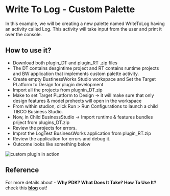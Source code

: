 # Write To Log - Custom Palette

In this example, we will be creating a new palette named WriteToLog having an activity called Log. This activity will take input from the user and print it over the console.

## How to use it?

- Download both plugin_DT and plugin_RT .zip files
- The DT contains desgintime project and RT contains runtime projects and BW application that implements custom palette activity.
- Create empty BustinessWorks Studio workspace and Set the Target PLatform to Design for plugin development 
- Import all the projects from plugnin_DT.zip 
- Make to set Target PLatform to Design -> it will make sure that only design features & model prohects will open in the workspace
- From within studion, click Run > Run Configurations to launch a child TIBCO Business Studio. 
- Now, in Child BusinessStudio -> Import runtime & features bundles priject from plugins_DT.zip
- Review the projects for errors.
- Improt the LogTest BusinessWorks application from plugin_RT.zip
- Review the application for errors and debug it.
- Outcome looks like something below

![custom plugin in action](https://user-images.githubusercontent.com/38240734/188712650-83308723-9bb2-4f0d-a727-c6aea9525202.png)



## Reference
For more details about - **Why PDK? What Does It Take? How To Use It?** check this **[blog](https://walkthrough.so/pblc/mjFqxnepAGZj/how-to-create-custom-tibco-bwce-plugin-using-plug-in-development-kit?usp=sharing)** out!
  
